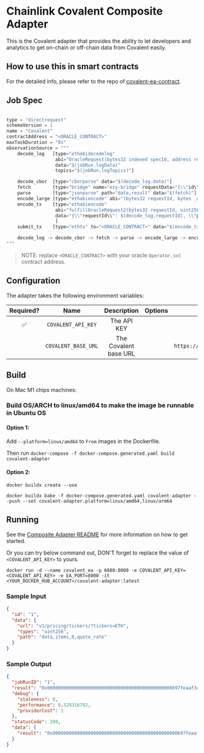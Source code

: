 # Chainlink Covalent Composite Adapter

This is the Covalent adapter that provides the ability to let developers and analytics to get on-chain or off-chain data from Covalent easily.

## How to use this in smart contracts

For the detailed info, please refer to the repo of [covalent-ea-contract](https://github.com/omnidata-network/covalent-ea-contract).

## Job Spec

```javascript

type = "directrequest"
schemaVersion = 1
name = "Covalent"
contractAddress = "<ORACLE_CONTRACT>"
maxTaskDuration = "0s"
observationSource = """
    decode_log   [type="ethabidecodelog"
                  abi="OracleRequest(bytes32 indexed specId, address requester, bytes32 requestId, uint256 payment, address callbackAddr, bytes4 callbackFunctionId, uint256 cancelExpiration, uint256 dataVersion, bytes data)"
                  data="$(jobRun.logData)"
                  topics="$(jobRun.logTopics)"]

    decode_cbor  [type="cborparse" data="$(decode_log.data)"]
    fetch        [type="bridge" name="ezy-bridge" requestData="{\\"id\\": $(jobSpec.externalJobID), \\"data\\": {\\"data\\": $(decode_cbor)}}"]
    parse        [type="jsonparse" path="data,result" data="$(fetch)"]
    encode_large [type="ethabiencode" abi="(bytes32 requestId, bytes _data)" data="{\\"requestId\\": $(decode_log.requestId), \\"_data\\": $(parse)}"]
    encode_tx    [type="ethabiencode"
                  abi="fulfillOracleRequest2(bytes32 requestId, uint256 payment, address callbackAddress, bytes4 callbackFunctionId, uint256 expiration, bytes calldata data)"
                  data="{\\"requestId\\": $(decode_log.requestId), \\"payment\\":   $(decode_log.payment), \\"callbackAddress\\": $(decode_log.callbackAddr), \\"callbackFunctionId\\": $(decode_log.callbackFunctionId), \\"expiration\\": $(decode_log.cancelExpiration), \\"data\\": $(encode_large)}"
                  ]
    submit_tx    [type="ethtx" to="<ORACLE_CONTRACT>" data="$(encode_tx)"]

    decode_log -> decode_cbor -> fetch -> parse -> encode_large -> encode_tx -> submit_tx
"""
```

> NOTE: replace `<ORACLE_CONTRACT>` with your oracle `Operator.sol` contract address.

## Configuration

The adapter takes the following environment variables:

| Required? |        Name         |      Description      | Options |         Defaults to          |
| :-------: | :-----------------: | :-------------------: | :-----: | :--------------------------: |
|    ✅     | `COVALENT_API_KEY`  |      The API KEY      |         |                              |
|           | `COVALENT_BASE_URL` | The Covalent base URL |         | `https://api.covalenthq.com` |

## Build

On Mac M1 chips machines:

### Build OS/ARCH to linux/amd64 to make the image be runnable in Ubuntu OS

#### Option 1:

Add `--platform=linux/amd64` to `From` images in the Dockerfile.

Then run `docker-compose -f docker-compose.generated.yaml build covalent-adapter`

#### Option 2:

`docker buildx create --use`

`docker buildx bake -f docker-compose.generated.yaml covalent-adapter --push --set covalent-adapter.platform=linux/amd64,linux/arm64`

## Running

See the [Composite Adapter README](../README.md) for more information on how to get started.

Or you can try below command out, DON'T forget to replace the value of `<COVALENT_API_KEY>` to yours.

`docker run -d --name covalent_ea -p 6080:8000 -e COVALENT_API_KEY=<COVALENT_API_KEY> -e EA_PORT=8000 -it <YOUR_DOCKER_HUB_ACCOUNT>/covalent-adapter:latest`

### Sample Input

```json
{
  "id": "1",
  "data": {
    "url": "v1/pricing/tickers/?tickers=ETH",
    "types": "uint256",
    "path": "data,items,0,quote_rate"
  }
}
```

### Sample Output

```json
{
  "jobRunID": "1",
  "result": "0x0000000000000000000000000000000000000000000000697feaaf3c3577c000",
  "debug": {
    "staleness": 0,
    "performance": 0.529316792,
    "providerCost": 1
  },
  "statusCode": 200,
  "data": {
    "result": "0x0000000000000000000000000000000000000000000000697feaaf3c3577c000"
  }
}
```
